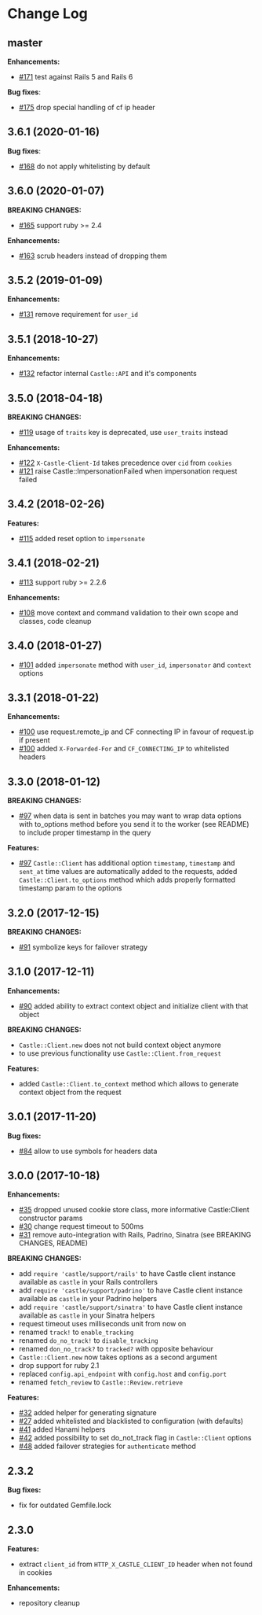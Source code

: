 # Change Log

## master

**Enhancements:**

- [#171](https://github.com/castle/castle-ruby/pull/171) test against Rails 5 and Rails 6

**Bug fixes**:

- [#175](https://github.com/castle/castle-ruby/pull/175) drop special handling of cf ip header

## 3.6.1 (2020-01-16)

**Bug fixes**:

- [#168](https://github.com/castle/castle-ruby/pull/168) do not apply whitelisting by default

## 3.6.0 (2020-01-07)

**BREAKING CHANGES:**

- [#165](https://github.com/castle/castle-ruby/pull/165) support ruby >= 2.4

**Enhancements:**

- [#163](https://github.com/castle/castle-ruby/pull/163) scrub headers instead of dropping them


## 3.5.2 (2019-01-09)

**Enhancements:**

- [#131](https://github.com/castle/castle-ruby/pull/131) remove requirement for `user_id`

## 3.5.1 (2018-10-27)

**Enhancements:**

- [#132](https://github.com/castle/castle-ruby/pull/132) refactor internal `Castle::API` and it's components

## 3.5.0 (2018-04-18)

**BREAKING CHANGES:**

- [#119](https://github.com/castle/castle-ruby/pull/119) usage of `traits` key is deprecated, use `user_traits` instead

**Enhancements:**

- [#122](https://github.com/castle/castle-ruby/pull/122) `X-Castle-Client-Id` takes precedence over `cid` from `cookies`
- [#121](https://github.com/castle/castle-ruby/pull/121) raise Castle::ImpersonationFailed when impersonation request failed

## 3.4.2 (2018-02-26)

**Features:**

- [#115](https://github.com/castle/castle-ruby/pull/114) added reset option to `impersonate`

## 3.4.1 (2018-02-21)

- [#113](https://github.com/castle/castle-ruby/pull/113) support ruby >= 2.2.6

**Enhancements:**

- [#108](https://github.com/castle/castle-ruby/pull/108) move context and command validation to their own scope and classes, code cleanup

## 3.4.0 (2018-01-27)

- [#101](https://github.com/castle/castle-ruby/pull/103) added `impersonate` method with `user_id`, `impersonator` and `context` options

## 3.3.1 (2018-01-22)

**Enhancements:**

- [#100](https://github.com/castle/castle-ruby/pull/100) use request.remote_ip and CF connecting IP in favour of request.ip if present
- [#100](https://github.com/castle/castle-ruby/pull/100) added `X-Forwarded-For` and `CF_CONNECTING_IP` to whitelisted headers

## 3.3.0 (2018-01-12)

**BREAKING CHANGES:**

- [#97](https://github.com/castle/castle-ruby/pull/97) when data is sent in batches you may want to wrap data options with to_options method before you send it to the worker (see README) to include proper timestamp in the query

**Features:**

- [#97](https://github.com/castle/castle-ruby/pull/97) `Castle::Client` has additional option `timestamp`, `timestamp` and `sent_at` time values are automatically added to the requests, added `Castle::Client.to_options` method which adds properly formatted timestamp param to the options

## 3.2.0 (2017-12-15)

**BREAKING CHANGES:**

- [#91](https://github.com/castle/castle-ruby/pull/91) symbolize keys for failover strategy

## 3.1.0 (2017-12-11)

**Enhancements:**

- [#90](https://github.com/castle/castle-ruby/pull/90) added ability to extract context object and initialize client with that object

**BREAKING CHANGES:**

- `Castle::Client.new` does not not build context object anymore
- to use previous functionality use `Castle::Client.from_request`

**Features:**

- added `Castle::Client.to_context` method which allows to generate context object from the request

## 3.0.1 (2017-11-20)

**Bug fixes:**

- [#84](https://github.com/castle/castle-ruby/pull/84) allow to use symbols for headers data

## 3.0.0 (2017-10-18)

**Enhancements:**

- [#35](https://github.com/castle/castle-ruby/pull/35) dropped unused cookie store class, more informative Castle:Client constructor params
- [#30](https://github.com/castle/castle-ruby/pull/30) change request timeout to 500ms
- [#31](https://github.com/castle/castle-ruby/pull/31) remove auto-integration with Rails, Padrino, Sinatra (see BREAKING CHANGES, README)

**BREAKING CHANGES:**

- add `require 'castle/support/rails'` to have Castle client instance available as `castle` in your Rails controllers
- add `require 'castle/support/padrino'` to have Castle client instance available as `castle` in your Padrino helpers
- add `require 'castle/support/sinatra'` to have Castle client instance available as `castle` in your Sinatra helpers
- request timeout uses milliseconds unit from now on
- renamed `track!` to `enable_tracking`
- renamed `do_no_track!` to `disable_tracking`
- renamed `don_no_track?` to `tracked?` with opposite behaviour
- `Castle::Client.new` now takes options as a second argument
- drop support for ruby 2.1
- replaced `config.api_endpoint` with `config.host` and `config.port`
- renamed `fetch_review` to `Castle::Review.retrieve`

**Features:**

- [#32](https://github.com/castle/castle-ruby/pull/32) added helper for generating signature
- [#27](https://github.com/castle/castle-ruby/pull/27) added whitelisted and blacklisted to configuration (with defaults)
- [#41](https://github.com/castle/castle-ruby/pull/41) added Hanami helpers
- [#42](https://github.com/castle/castle-ruby/pull/42) added possibility to set do_not_track flag in `Castle::Client` options
- [#48](https://github.com/castle/castle-ruby/pull/48) added failover strategies for `authenticate` method

## 2.3.2

**Bug fixes:**

- fix for outdated Gemfile.lock

## 2.3.0

**Features:**

- extract `client_id` from `HTTP_X_CASTLE_CLIENT_ID` header when not found in cookies

**Enhancements:**

- repository cleanup
